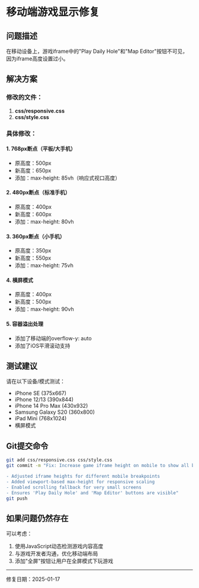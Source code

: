 # 移动端游戏显示修复

## 问题描述
在移动设备上，游戏iframe中的"Play Daily Hole"和"Map Editor"按钮不可见，因为iframe高度设置过小。

## 解决方案

### 修改的文件：
1. **css/responsive.css**
2. **css/style.css**

### 具体修改：

#### 1. 768px断点（平板/大手机）
- 原高度：500px
- 新高度：650px
- 添加：max-height: 85vh（响应式视口高度）

#### 2. 480px断点（标准手机）
- 原高度：400px
- 新高度：600px
- 添加：max-height: 80vh

#### 3. 360px断点（小手机）
- 原高度：350px
- 新高度：550px
- 添加：max-height: 75vh

#### 4. 横屏模式
- 原高度：400px
- 新高度：500px
- 添加：max-height: 90vh

#### 5. 容器溢出处理
- 添加了移动端的overflow-y: auto
- 添加了iOS平滑滚动支持

## 测试建议

请在以下设备/模式测试：
- iPhone SE (375x667)
- iPhone 12/13 (390x844)
- iPhone 14 Pro Max (430x932)
- Samsung Galaxy S20 (360x800)
- iPad Mini (768x1024)
- 横屏模式

## Git提交命令

```bash
git add css/responsive.css css/style.css
git commit -m "Fix: Increase game iframe height on mobile to show all buttons

- Adjusted iframe heights for different mobile breakpoints
- Added viewport-based max-height for responsive scaling
- Enabled scrolling fallback for very small screens
- Ensures 'Play Daily Hole' and 'Map Editor' buttons are visible"
git push
```

## 如果问题仍然存在

可以考虑：
1. 使用JavaScript动态检测游戏内容高度
2. 与游戏开发者沟通，优化移动端布局
3. 添加"全屏"按钮让用户在全屏模式下玩游戏

---
修复日期：2025-01-17
